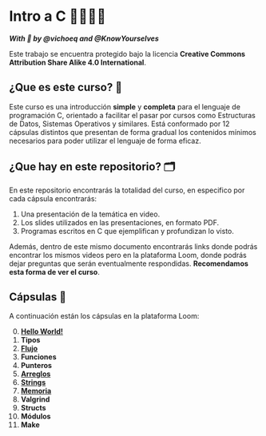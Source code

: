 # Intro a C 👩‍💻👨‍💻

*__With 💜 by @vichoeq and @KnowYourselves__*

Este trabajo se encuentra protegido bajo la licencia **Creative Commons Attribution Share Alike 4.0 International**. 

## ¿Que es este curso? 🤔

Este curso es una introducción **simple** y **completa** para el lenguaje de programación C, orientado a facilitar el pasar por cursos como Estructuras de Datos, Sistemas Operativos y similares. Está conformado por 12 cápsulas distintos que presentan de forma gradual los contenidos mínimos necesarios para poder utilizar el lenguaje de forma eficaz.

## ¿Que hay en este repositorio? 🗂

En este repositorio encontrarás la totalidad del curso, en especifico por cada cápsula encontrarás:
1. Una presentación de la temática en video.
2. Los slides utilizados en las presentaciones, en formato PDF.
3. Programas escritos en C que ejemplifican y profundizan lo visto.

Además, dentro de este mismo documento encontrarás links donde podrás encontrar los mismos videos pero en la plataforma Loom, donde podrás dejar preguntas que serán eventualmente respondidas. **Recomendamos esta forma de ver el curso**.


## Cápsulas 🧾

A continuación están los cápsulas en la plataforma Loom:

0. [**Hello World!**](https://www.loom.com/share/4ca946390da647fdb8ba7fb89e6a5ca1)
2. **Tipos**
3. [**Flujo**](https://www.loom.com/share/103192e770524abc8b6b83446949f167)
4. **Funciones**
5. **Punteros**
6. [**Arreglos**](https://www.loom.com/share/08134a0ba3164f9cabbdd3f8f3e837b6)
7. [**Strings**](https://www.loom.com/share/9ae5919ef6d4442db4aa917cf07ae7b3)
8. [**Memoria**](https://www.loom.com/share/936b6177d19847a6af0b1e18899a6c0a)
9. **Valgrind**
10. **Structs**
11. **Módulos**
12. **Make**
